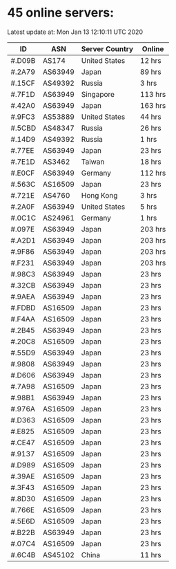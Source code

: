 # 45 online servers:

Latest update at: Mon Jan 13 12:10:11 UTC 2020

| ID | ASN | Server Country | Online |
| -- | --- | -------------- | ------ |
| #.D09B | AS174 | United States | 12 hrs |
| #.2A79 | AS63949 | Japan | 89 hrs |
| #.15CF | AS49392 | Russia | 3 hrs |
| #.7F1D | AS63949 | Singapore | 113 hrs |
| #.42A0 | AS63949 | Japan | 163 hrs |
| #.9FC3 | AS53889 | United States | 44 hrs |
| #.5CBD | AS48347 | Russia | 26 hrs |
| #.14D9 | AS49392 | Russia | 1 hrs |
| #.77EE | AS63949 | Japan | 23 hrs |
| #.7E1D | AS3462 | Taiwan | 18 hrs |
| #.E0CF | AS63949 | Germany | 112 hrs |
| #.563C | AS16509 | Japan | 23 hrs |
| #.721E | AS4760 | Hong Kong | 3 hrs |
| #.2A0F | AS63949 | United States | 5 hrs |
| #.0C1C | AS24961 | Germany | 1 hrs |
| #.097E | AS63949 | Japan | 203 hrs |
| #.A2D1 | AS63949 | Japan | 203 hrs |
| #.9F86 | AS63949 | Japan | 203 hrs |
| #.F231 | AS63949 | Japan | 203 hrs |
| #.98C3 | AS63949 | Japan | 23 hrs |
| #.32CB | AS63949 | Japan | 23 hrs |
| #.9AEA | AS63949 | Japan | 23 hrs |
| #.FDBD | AS16509 | Japan | 23 hrs |
| #.F4AA | AS16509 | Japan | 23 hrs |
| #.2B45 | AS63949 | Japan | 23 hrs |
| #.20C8 | AS16509 | Japan | 23 hrs |
| #.55D9 | AS63949 | Japan | 23 hrs |
| #.9808 | AS63949 | Japan | 23 hrs |
| #.D606 | AS63949 | Japan | 23 hrs |
| #.7A98 | AS16509 | Japan | 23 hrs |
| #.98B1 | AS63949 | Japan | 23 hrs |
| #.976A | AS16509 | Japan | 23 hrs |
| #.D363 | AS16509 | Japan | 23 hrs |
| #.E825 | AS16509 | Japan | 23 hrs |
| #.CE47 | AS16509 | Japan | 23 hrs |
| #.9137 | AS16509 | Japan | 23 hrs |
| #.D989 | AS16509 | Japan | 23 hrs |
| #.39AE | AS16509 | Japan | 23 hrs |
| #.3F43 | AS16509 | Japan | 23 hrs |
| #.8D30 | AS16509 | Japan | 23 hrs |
| #.766E | AS16509 | Japan | 23 hrs |
| #.5E6D | AS16509 | Japan | 23 hrs |
| #.B22B | AS63949 | Japan | 23 hrs |
| #.07C4 | AS16509 | Japan | 23 hrs |
| #.6C4B | AS45102 | China | 11 hrs |


